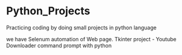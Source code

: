 # Python_Projects
Practicing coding by doing small projects in python language

we have Selenum automation of Web page.
Tkinter project - Youtube Downloader
command prompt with python
